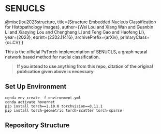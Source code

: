 # SENUCLS

@misc{lou2023structure,
      title={Structure Embedded Nucleus Classification for Histopathology Images}, 
      author={Wei Lou and Xiang Wan and Guanbin Li and Xiaoying Lou and Chenghang Li and Feng Gao and Haofeng Li},
      year={2023},
      eprint={2302.11416},
      archivePrefix={arXiv},
      primaryClass={cs.CV}
}

This is the official PyTorch implementation of SENUCLS, a graph neural network based method for nuclei classification.

> **If you intend to use anything from this repo, citation of the original publication given above is necessary**

## Set Up Environment
```
conda env create -f environment.yml
conda activate hovernet
pip install torch==1.10.0 torchvision==0.11.1
pip install torch-geometric torch-scatter torch-sparse

```

## Repository Structure


